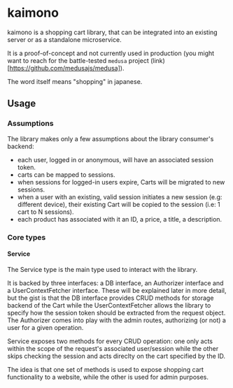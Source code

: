 # kaimono

kaimono is a shopping cart library, that can be integrated into an existing server or as a standalone microservice.

It is a proof-of-concept and not currently used in production (you might want to reach for the battle-tested `medusa` project (link)[https://github.com/medusajs/medusa]).

The word itself means "shopping" in japanese.

## Usage 

### Assumptions 

The library makes only a few assumptions about the library consumer's backend:

- each user, logged in or anonymous, will have an associated session token.
- carts can be mapped to sessions.
- when sessions for logged-in users expire, Carts will be migrated to new sessions.
- when a user with an existing, valid session initiates a new session (e.g: different device), their existing Cart will be copied to the session (i.e: 1 cart to N sessions). 
- each product has associated with it an ID, a price, a title, a description.



### Core types

#### Service 

The Service type is the main type used to interact with the library. 

It is backed by three interfaces: a DB interface, an Authorizer interface and a UserContextFetcher interface. These will be explained later in more detail, but the gist is that the DB interface provides CRUD methods for storage backend of the Cart while the UserContextFetcher allows the library to specify how the session token should be extracted from the request object. The Authorizer comes into play with the admin routes, authorizing (or not) a user for a given operation. 

Service exposes two methods for every CRUD operation: one only acts within the scope of the request's associated user/session while the other skips checking the session and acts direclty on the cart specified by the ID.

The idea is that one set of methods is used to expose shopping cart functionality to a website, while the other is used for admin purposes.


